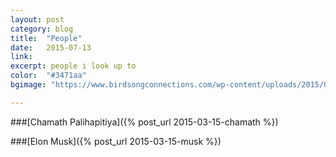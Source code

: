 ```yaml
---
layout: post
category: blog
title:  "People"
date:   2015-07-13
link:   
excerpt: people i look up to 
color:  "#3471aa"
bgimage: "https://www.birdsongconnections.com/wp-content/uploads/2015/04/11049491_940471615971838_4982008742149426439_n.jpg"

---
```



###[Chamath Palihapitiya]({% post_url 2015-03-15-chamath %})

###[Elon Musk]({% post_url 2015-03-15-musk %})

